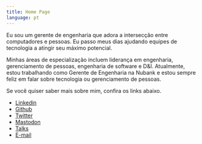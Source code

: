 ```yaml
---
title: Home Page
language: pt
---
```


Eu sou um gerente de engenharia que adora a intersecção entre computadores e pessoas. Eu passo meus dias ajudando equipes de tecnologia a atingir seu máximo potencial.

Minhas áreas de especialização incluem liderança em engenharia, gerenciamento de pessoas, engenharia de software e D&I. Atualmente, estou trabalhando como Gerente de Engenharia na Nubank e estou sempre feliz em falar sobre tecnologia ou gerenciamento de pessoas.

Se você quiser saber mais sobre mim, confira os links abaixo.

- [Linkedin](https://linkedin.com/in/diegocoxta)
- [Github](https://github.com/diegocoxta)
- [Twitter](https://twitter.com/diegocoxta)
- [Mastodon](https://mastodon.social/@diegocoxta)
- [Talks](/pt/tags/talks)
- [E-mail](mailto:diego@diegocosta.me)
